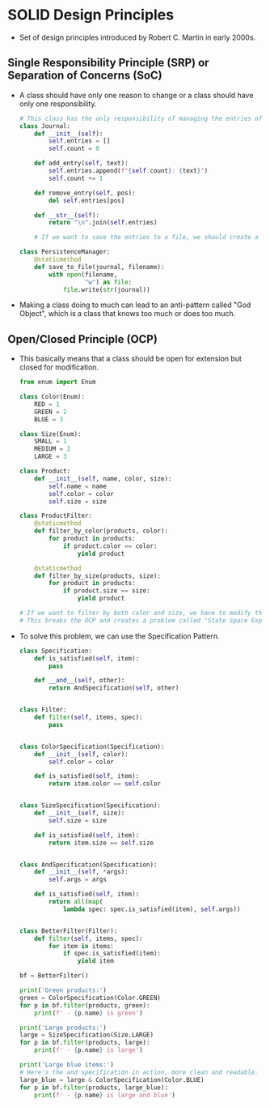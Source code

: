 # SOLID Design Principles

- Set of design principles introduced by Robert C. Martin in early 2000s.

## Single Responsibility Principle (SRP) or Separation of Concerns (SoC)

- A class should have only one reason to change or a class should have only one responsibility.

  ```py
  # This class has the only responsibility of managing the entries of a journal.
  class Journal:
      def __init__(self):
          self.entries = []
          self.count = 0

      def add_entry(self, text):
          self.entries.append(f"{self.count}: {text}")
          self.count += 1

      def remove_entry(self, pos):
          del self.entries[pos]

      def __str__(self):
          return "\n".join(self.entries)

      # If we want to save the entries to a file, we should create a separate class to avoid breaking the SRP.

  class PersistenceManager:
      @staticmethod
      def save_to_file(journal, filename):
          with open(filename,
                    "w") as file:
              file.write(str(journal))
  ```

- Making a class doing to much can lead to an anti-pattern called "God Object", which is a class that knows too much or does too much.

## Open/Closed Principle (OCP)

- This basically means that a class should be open for extension but closed for modification.

  ```py
  from enum import Enum

  class Color(Enum):
      RED = 1
      GREEN = 2
      BLUE = 3

  class Size(Enum):
      SMALL = 1
      MEDIUM = 2
      LARGE = 3

  class Product:
      def __init__(self, name, color, size):
          self.name = name
          self.color = color
          self.size = size

  class ProductFilter:
      @staticmethod
      def filter_by_color(products, color):
          for product in products:
              if product.color == color:
                  yield product

      @staticmethod
      def filter_by_size(products, size):
          for product in products:
              if product.size == size:
                  yield product

  # If we want to filter by both color and size, we have to modify the ProductFilter class.
  # This breaks the OCP and creates a problem called "State Space Explosion" where we have to create a new method for each combination of filters.
  ```

- To solve this problem, we can use the Specification Pattern.

  ```py
  class Specification:
      def is_satisfied(self, item):
          pass

      def __and__(self, other):
          return AndSpecification(self, other)


  class Filter:
      def filter(self, items, spec):
          pass


  class ColorSpecification(Specification):
      def __init__(self, color):
          self.color = color

      def is_satisfied(self, item):
          return item.color == self.color


  class SizeSpecification(Specification):
      def __init__(self, size):
          self.size = size

      def is_satisfied(self, item):
          return item.size == self.size


  class AndSpecification(Specification):
      def __init__(self, *args):
          self.args = args

      def is_satisfied(self, item):
          return all(map(
              lambda spec: spec.is_satisfied(item), self.args))


  class BetterFilter(Filter):
      def filter(self, items, spec):
          for item in items:
              if spec.is_satisfied(item):
                  yield item

  bf = BetterFilter()

  print('Green products:')
  green = ColorSpecification(Color.GREEN)
  for p in bf.filter(products, green):
      print(f' - {p.name} is green')

  print('Large products:')
  large = SizeSpecification(Size.LARGE)
  for p in bf.filter(products, large):
      print(f' - {p.name} is large')

  print('Large blue items:')
  # Here's the and specification in action, more clean and readable.
  large_blue = large & ColorSpecification(Color.BLUE)
  for p in bf.filter(products, large_blue):
      print(f' - {p.name} is large and blue')
  ```
